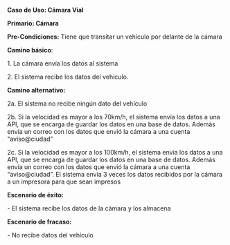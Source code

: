 **Caso de Uso: Cámara Vial**

**Primario: Cámara**

**Pre-Condiciones:** Tiene que transitar un vehículo por delante de la cámara

**Camino básico**:

1\. La cámara envía los datos al sistema

2\. El sistema recibe los datos del vehículo.

**Camino alternativo:**

2a. El sistema no recibe ningún dato del vehículo

2b. Si la velocidad es mayor a los 70km/h, el sistema envía los datos a una API, que se encarga de guardar los datos en una base de datos. Además envía un correo con los datos que envió la cámara a una cuenta “aviso@ciudad”

2c. Si la velocidad es mayor a los 100km/h, el sistema envía los datos a una API, que se encarga de guardar los datos en una base de datos. Además envía un correo con los datos que envió la cámara a una cuenta “aviso@ciudad”. El sistema envía 3 veces los datos recibidos por la cámara a un impresora para que sean impresos

**Escenario de éxito:**

\- El sistema recibe los datos de la cámara y los almacena

**Escenario de fracaso:**

\- No recibe datos del vehículo

